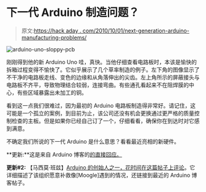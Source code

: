 # 下一代 Arduino 制造问题？

> 原文:[https://hack aday . com/2010/10/01/next-generation-arduino-manufacturing-problems/](https://hackaday.com/2010/10/01/next-generation-arduino-manufacturing-problems/)

![](../Images/d0405c341fe5bed6456525504d4faf12.png "arduino-uno-sloppy-pcb")

刚刚得到他的新 Arduino Uno 哇，真快。当他仔细查看电路板时，本该是愉快的拆箱过程变得不愉快了。它似乎展示了几个草率制造的例子。左下角的图像显示了不干净的电路板走线、变色的边缘和从角落伸出的尖齿。左上角所示的屏蔽接头与电路板不齐平，导致物理结合较弱，连接弯曲。有些通孔看起来不在阻焊膜的中心，有些区域暴露出未加工的铜。

看到这一点我们很难过，因为最初的 Arduino 电路板制造得非常好。请记住，这可能是一个孤立的案例，到目前为止，该公司还没有机会更换通过更严格的质量控制检查的主板。但是如果你已经自己订了一个，仔细看看，确保你在到达时对它感到满意。

不确定我们所说的下一代 Arduino 是什么意思？看看最近亮相的新硬件。

**更新:**这是来自 Arduino 博客的[的直接回应。](http://arduino.cc/blog/2010/10/01/one-bad-arduino-doesnt-spoil-the-barrel/)

**更新#2:** 【马西莫·班兹】[Arduino 的创始人之一，花时间在这篇帖子上评论](http://hackaday.com/2010/10/01/next-generation-arduino-manufacturing-problems/#comment-188989)。它详细描述了该组织愿意补救像[Moogle]遇到的情况，还链接到最近的 Arduino 博客帖子。